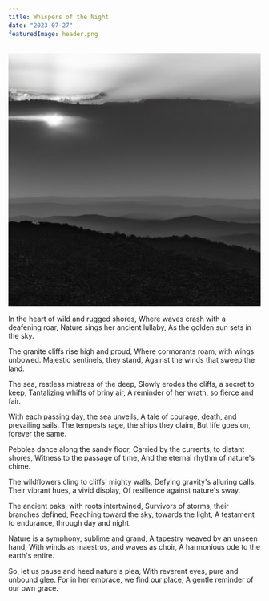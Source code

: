 ```yaml
---
title: Whispers of the Night
date: "2023-07-27"
featuredImage: header.png 
---
```


![nature image](./header.png)

In the heart of wild and rugged shores,
Where waves crash with a deafening roar,
Nature sings her ancient lullaby,
As the golden sun sets in the sky.

The granite cliffs rise high and proud,
Where cormorants roam, with wings unbowed.
Majestic sentinels, they stand,
Against the winds that sweep the land.

The sea, restless mistress of the deep,
Slowly erodes the cliffs, a secret to keep,
Tantalizing whiffs of briny air,
A reminder of her wrath, so fierce and fair.

With each passing day, the sea unveils,
A tale of courage, death, and prevailing sails.
The tempests rage, the ships they claim,
But life goes on, forever the same.

Pebbles dance along the sandy floor,
Carried by the currents, to distant shores,
Witness to the passage of time,
And the eternal rhythm of nature's chime.

The wildflowers cling to cliffs' mighty walls,
Defying gravity's alluring calls.
Their vibrant hues, a vivid display,
Of resilience against nature's sway.

The ancient oaks, with roots intertwined,
Survivors of storms, their branches defined,
Reaching toward the sky, towards the light,
A testament to endurance, through day and night.

Nature is a symphony, sublime and grand,
A tapestry weaved by an unseen hand,
With winds as maestros, and waves as choir,
A harmonious ode to the earth's entire.

So, let us pause and heed nature's plea,
With reverent eyes, pure and unbound glee.
For in her embrace, we find our place,
A gentle reminder of our own grace.